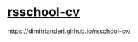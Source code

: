 # [rsschool-cv](https://dimitrianderi.github.io/rsschool-cv/cv)

https://dimitrianderi.github.io/rsschool-cv/